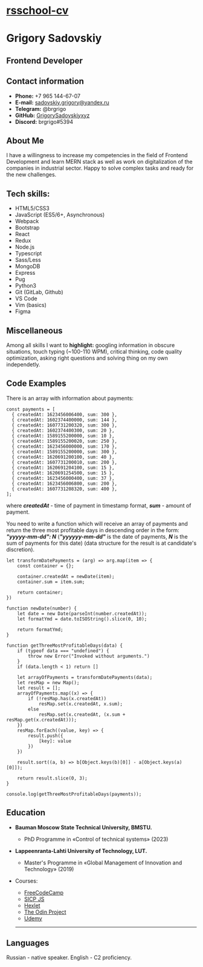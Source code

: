 # [rsschool-cv](https://GrigorySadovskiyxyz.github.io/rsschool-cv/cv)

# Grigory Sadovskiy

## Frontend Developer

## Contact information

- **Phone:** +7 965 144-67-07
- **E-mail:** sadovskiy.grigory@yandex.ru
- **Telegram:** @brgrigo
- **GitHub:** [GrigorySadovskiyxyz](https://github.com/GrigorySadovskiyxyz)
- **Discord:** brgrigo#5394

## About Me

I have a willingness to increase my competencies in the field of Frontend Development and learn MERN stack as well as work on digitalization of the companies in industrial sector. Happy to solve complex tasks and ready for the new challenges.

## Tech skills:

- HTML5/CSS3
- JavaScript (ES5/6+, Asynchronous)
- Webpack
- Bootstrap
- React
- Redux
- Node.js
- Typescript
- Sass/Less
- MongoDB
- Express
- Pug
- Python3
- Git (GitLab, Github)
- VS Code
- Vim (basics)
- Figma

## Miscellaneous

Among all skills I want to **highlight:** googling information in obscure situations, touch typing (~100-110 WPM), critical thinking, code quality optimization, asking right questions and solving thing on my own independetly.

## Code Examples

There is an array with information about payments:

```
const payments = [
  { createdAt: 1623456006400, sum: 300 },
  { createdAt: 1602374400000, sum: 144 },
  { createdAt: 1607731200320, sum: 300 },
  { createdAt: 1602374400300, sum: 20 },
  { createdAt: 1589155200000, sum: 10 },
  { createdAt: 1589155200020, sum: 250 },
  { createdAt: 1623456000000, sum: 170 },
  { createdAt: 1589155200000, sum: 300 },
  { createdAt: 1620691200100, sum: 40 },
  { createdAt: 1607731200010, sum: 200 },
  { createdAt: 1620691204100, sum: 15 },
  { createdAt: 1620691254500, sum: 15 },
  { createdAt: 1623456000400, sum: 37 },
  { createdAt: 1623456006800, sum: 200 },
  { createdAt: 1607731208320, sum: 400 },
];
```

where **_createdAt_** - time of payment in timestamp format, **_sum_** - amount of payment.

You need to write a function which will receive an array of payments and return the three most profitable days in descending order in the form:
**_"yyyyy-mm-dd": N_**
(**_"yyyyyy-mm-dd"_** is the date of payments, **_N_** is the sum of payments for this date)
(data structure for the result is at candidate's discretion).

```
let transformDatePayments = (arg) => arg.map(item => {
    const container = {};

    container.createdAt = newDate(item);
    container.sum = item.sum;

    return container;
})

function newDate(number) {
    let date = new Date(parseInt(number.createdAt));
    let formatYmd = date.toISOString().slice(0, 10);

    return formatYmd;
}

function getThreeMostProfitableDays(data) {
    if (typeof data === "undefined") {
        throw new Error("Invoked without arguments.")
    }
    if (data.length < 1) return []

    let arrayOfPayments = transformDatePayments(data);
    let resMap = new Map();
    let result = [];
    arrayOfPayments.map((x) => {
        if (!resMap.has(x.createdAt))
            resMap.set(x.createdAt, x.sum);
        else
            resMap.set(x.createdAt, (x.sum + resMap.get(x.createdAt)));
    })
    resMap.forEach((value, key) => {
        result.push({
            [key]: value
        })
    })

    result.sort((a, b) => b[Object.keys(b)[0]] - a[Object.keys(a)[0]]);

    return result.slice(0, 3);
}

console.log(getThreeMostProfitableDays(payments));
```

## Education

- **Bauman Moscow State Technical University, BMSTU.**

  - PhD Programme in «Control of technical systems» (2023)

- **Lappeenranta-Lahti University of Technology, LUT.**

  - Master's Programme in «Global Management of Innovation and Technology» (2019)

- Courses:

  - [FreeCodeCamp](https://www.freecodecamp.org/)
  - [SICP JS](https://sourceacademy.org/sicpjs/index)
  - [Hexlet](https://en.hexlet.io/)
  - [The Odin Project](https://www.theodinproject.com/)
  - [Udemy](https://www.udemy.com/)

  ***

## Languages

Russian - native speaker.
English - C2 proficiency.
